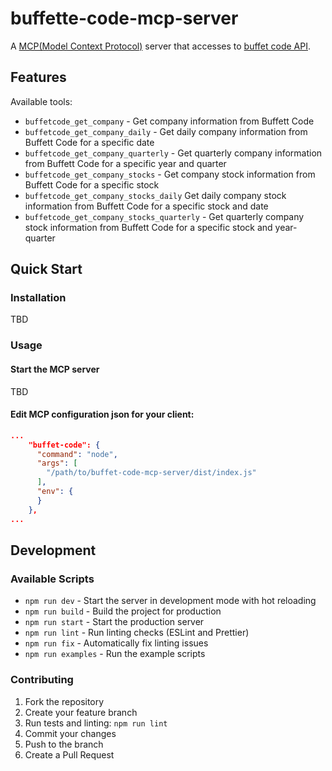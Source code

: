 # buffette-code-mcp-server

A [MCP(Model Context Protocol)](https://www.anthropic.com/news/model-context-protocol) server that accesses to [buffet code API](https://docs.buffett-code.com/api/).

## Features

Available tools:

- `buffetcode_get_company` - Get company information from Buffett Code
- `buffetcode_get_company_daily` - Get daily company information from Buffett Code for a specific date
- `buffetcode_get_company_quarterly` - Get quarterly company information from Buffett Code for a specific year and quarter
- `buffetcode_get_company_stocks` - Get company stock information from Buffett Code for a specific stock
- `buffetcode_get_company_stocks_daily` Get daily company stock information from Buffett Code for a specific stock and date
- `buffetcode_get_company_stocks_quarterly` - Get quarterly company stock information from Buffett Code for a specific stock and year-quarter

## Quick Start

### Installation

TBD

### Usage

#### Start the MCP server

TBD

#### Edit MCP configuration json for your client:

```json
...
    "buffet-code": {
      "command": "node",
      "args": [
        "/path/to/buffet-code-mcp-server/dist/index.js"
      ],
      "env": {
      }
    },
...
```

## Development

### Available Scripts

- `npm run dev` - Start the server in development mode with hot reloading
- `npm run build` - Build the project for production
- `npm run start` - Start the production server
- `npm run lint` - Run linting checks (ESLint and Prettier)
- `npm run fix` - Automatically fix linting issues
- `npm run examples` - Run the example scripts

### Contributing

1. Fork the repository
2. Create your feature branch
3. Run tests and linting: `npm run lint`
4. Commit your changes
5. Push to the branch
6. Create a Pull Request
